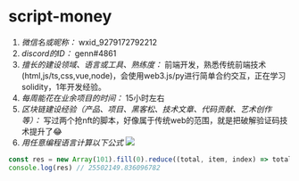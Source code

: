 # script-money

1. *微信名或昵称：* wxid_9279172792212
2. *discord的ID：* genn#4861
3. *擅长的建设领域、语言或工具、熟练度：* 前端开发，熟悉传统前端技术(html,js/ts,css,vue,node)，会使用web3.js/py进行简单合约交互，正在学习solidity，1年开发经验。
4. *每周能花在业余项目的时间：* 15小时左右
5. *区块链建设经验（产品、项目、黑客松、技术文章、代码贡献、艺术创作等）：* 写过两个抢nft的脚本，好像属于传统web的范围，就是把破解验证码技术提升了😂
6. *用任意编程语言计算以下公式*
![](https://latex.codecogs.com/svg.image?\sum_{n=1}^{100}\left&space;(n^{3}-\sqrt[3]{n}&space;\right&space;))

```javascript
const res = new Array(101).fill(0).reduce((total, item, index) => total + Math.pow(index, 3) - Math.cbrt(index), 0);
console.log(res) // 25502149.836096782
```
